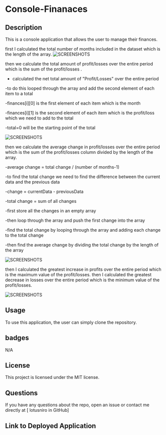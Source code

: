 # Console-Finanaces

## Description
This is a console application that allows the user to manage their finances. 


first I calculated the total number of months included in the dataset which is the length of the array.
![SCREENSHOTS
](https://github.com/Lotusniro/Console-Finanaces/blob/main/screenshots/Screenshot%202023-12-24%20at%2012.44.34.png)

then we calculate the total amount of profit/losses over the entire period which is the sum of the profit/losses .

- calculated the net total amount of "Profit/Losses" over the entire period
  
-to do this looped through the array and add the second element of each item to a total

-finances[i][0] is the first element of each item which is the month

-finances[i][1] is the second element of each item which is the profit/loss which we need to add to the total

-total=0 will be the starting point of the total


![SCREENSHOTS
](https://github.com/Lotusniro/Console-Finanaces/blob/main/screenshots/Screenshot%202023-12-24%20at%2012.45.17.png)

then we calculate the average change in profit/losses over the entire period which is the sum of the profit/losses column divided by the length of the array.

-average change = total change / (number of months-1)

-to find the total change we need to find the difference between the current data and the previous data

-change = currentData - previousData

-total change = sum of all changes

-first store all the changes in an empty array

-then loop through the array and push the first change into the array

-find the total change by looping through the array and adding each change to the total change

-then find the average change by dividing the total change by the length of the array

![SCREENSHOTS
](https://github.com/Lotusniro/Console-Finanaces/blob/main/screenshots/Screenshot%202023-12-24%20at%2012.45.31.png)


then I calculated the greatest increase in profits over the entire period which is the maximum value of the profit/losses.
then I calculated the greatest decrease in losses over the entire period which is the minimum value of the profit/losses.

![SCREENSHOTS
](https://github.com/Lotusniro/Console-Finanaces/blob/main/screenshots/Screenshot%202023-12-24%20at%2012.46.00.png)

## Usage
To use this application, the user can simply clone the repository. 

## badges
N/A

## License
This project is licensed under the MIT license.

## Questions
If you have any questions about the repo, open an issue or contact me directly at [
lotusniro in GitHub]


## Link to Deployed Application
